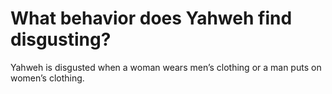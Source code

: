 # What behavior does Yahweh find disgusting?

Yahweh is disgusted when a woman wears men’s clothing or a man puts on women’s clothing.
